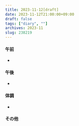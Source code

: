 ```yaml
---
title: 2023-11-12[draft]
date: 2023-11-12T21:00:00+09:00
draft: false
tags: ["diary", ""]
archives: 2023-11
slug: 238219
---
```

#### 午前
- 
#### 午後
- 
#### 体調
- 
#### その他